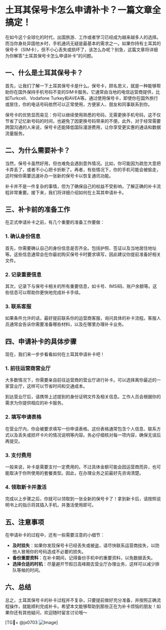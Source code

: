 # 土耳其保号卡怎么申请补卡？一篇文章全搞定！

在如今这个全球化的时代，出国旅游、工作或者学习已经成为越来越多人的选择。而当你身处异国他乡时，手机通讯无疑是最基本的需求之一。如果你持有土耳其的保号卡（SIM卡），但不小心丢失或损坏了，该怎么办呢？别急，这篇文章将详细为你解答“土耳其保号卡怎么申请补卡”的问题。

## 一、什么是土耳其保号卡？

首先，让我们了解一下土耳其保号卡是什么。保号卡，顾名思义，就是一种能够帮助你在国外保持手机号码不变的SIM卡服务。它通常由当地的电信运营商提供，比如Turkcell、Vodafone Turkey和AVEA等。通过使用保号卡，即使你在国外旅行或居住，你的电话号码依然可以正常使用，方便家人、朋友和同事联系到你。

保号卡的优势显而易见：你可以继续使用熟悉的号码，无需更换手机号码，这不仅节省了记忆新号码的时间，也避免了因更换号码带来的不便。此外，对于经常需要跨国沟通的人来说，保号卡还能降低国际漫游费用，让你享受更实惠的通话和数据流量服务。

## 二、为什么需要补卡？

当然，保号卡虽然好用，但也难免会遇到意外情况。比如，你可能因为疏忽大意把卡弄丢了，或者不小心把卡折断了。再者，有些情况下，你的手机可能会被偷走，这时候你需要迅速补办一张新的保号卡以恢复通讯功能。

补卡并不是一件复杂的事情，但为了确保自己的权益不受影响，了解正确的补卡流程非常重要。接下来，我们将详细介绍如何在土耳其申请补卡。

## 三、补卡前的准备工作

在正式申请补卡之前，有几个重要的准备工作要做：

### 1. 确认身份信息

首先，你需要确认自己的身份信息是否齐全。包括护照、签证以及当地居住地址等。这些信息通常会在你最初购买保号卡时要求填写，因此建议你提前准备好相关文件。

### 2. 记录重要信息

其次，记录下与保号卡相关的所有重要信息，如卡号、IMSI码、账户余额等。这些信息可以帮助你更快地完成补卡手续。

### 3. 联系客服

如果条件允许的话，最好提前联系你的运营商客服，询问具体的补卡流程。客服人员通常会告诉你需要准备哪些材料，以及在哪里办理补卡业务。

## 四、申请补卡的具体步骤

现在，我们来一步步看看如何在土耳其申请补卡吧！

### 1. 前往运营商营业厅

大多数情况下，你需要亲自前往运营商的营业厅进行补卡。可以选择离你最近的一家营业厅，这样可以节省时间和交通成本。

到达营业厅后，请携带上述提到的身份证明文件及相关信息。工作人员会根据你的需求为你提供相应的补卡服务。

### 2. 填写申请表格

在营业厅内，你会被要求填写一份申请表格。这份表格通常包含个人信息、联系方式以及丢失或损坏卡片的情况说明等内容。务必仔细核对每一项内容，确保无误后再提交。

### 3. 支付费用

一般来说，补卡是需要支付一定费用的。不过具体金额可能会因运营商而异，也可能取决于你所使用的套餐类型。因此，在办理业务之前最好先咨询清楚。

### 4. 领取新卡并激活

完成以上步骤之后，你就可以领取到一张全新的保号卡了！拿到新卡后，请按照说明书上的指示将其插入手机，并激活使用即可。

## 五、注意事项

在申请补卡的过程中，还有一些需要注意的小细节：

- **及时挂失**：如果你发现保号卡已经丢失或被盗，请尽快联系运营商挂失，以防他人冒用你的号码造成不必要的损失。
- **备份重要资料**：在补卡期间，记得备份手机中的重要资料，以免数据丢失。
- **选择合适的时机**：尽量避开节假日高峰期去营业厅办理业务，这样可以减少排队等候的时间。

## 六、总结

总之，土耳其保号卡的补卡过程并不复杂，只要提前做好充分准备，并按照正确流程操作，就能顺利完成补卡。希望本文能够帮助到那些正在为补卡烦恼的朋友！如果你还有其他疑问，欢迎随时留言讨论哦～

[TG💪+ @jx0703 ![Image](https://github.com/user-attachments/assets/dbca1d08-cadb-493c-b0ec-ad6f7a83f270)]